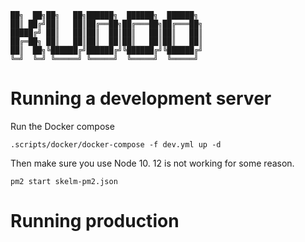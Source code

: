 
    ██╗  ██╗██╗   ██╗██████╗  ██████╗  ██████╗     
    ██║ ██╔╝██║   ██║██╔══██╗██╔═══██╗██╔═══██╗    
    █████╔╝ ██║   ██║██║  ██║██║   ██║██║   ██║    
    ██╔═██╗ ██║   ██║██║  ██║██║   ██║██║   ██║    
    ██║  ██╗╚██████╔╝██████╔╝╚██████╔╝╚██████╔╝    
    ╚═╝  ╚═╝ ╚═════╝ ╚═════╝  ╚═════╝  ╚═════╝     

# Running a development server
Run the Docker compose

`.scripts/docker/docker-compose -f dev.yml up -d`

Then make sure you use Node 10. 12 is not working for some reason.

`pm2 start skelm-pm2.json`
# Running production